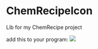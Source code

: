 # ChemRecipeIcon
Lib for my ChemRecipe project

add this to your program:
[![](https://jitpack.io/v/justADeni/ChemRecipeIcon.svg)](https://jitpack.io/#justADeni/ChemRecipeIcon)
